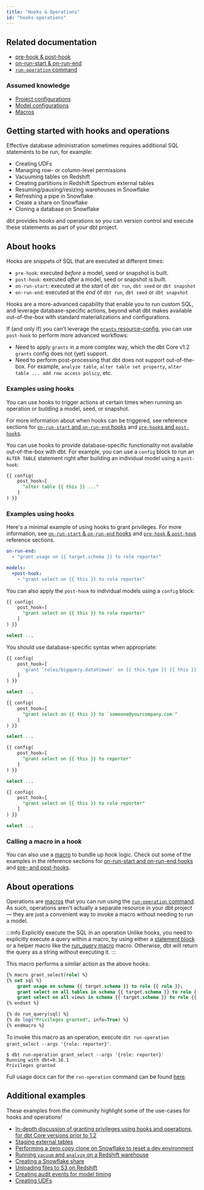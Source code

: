 ```yaml
---
title: "Hooks & Operations"
id: "hooks-operations"
---
```


## Related documentation
* [pre-hook & post-hook](pre-hook-post-hook)
* [on-run-start & on-run-end](on-run-start-on-run-end)
* [`run-operation` command](run-operation)

### Assumed knowledge
* [Project configurations](reference/dbt_project.yml.md)
* [Model configurations](model-configs)
* [Macros](jinja-macros#macros)

## Getting started with hooks and operations

Effective database administration sometimes requires additional SQL statements to be run, for example:
- Creating UDFs
- Managing row- or column-level permissions
- Vacuuming tables on Redshift
- Creating partitions in Redshift Spectrum external tables
- Resuming/pausing/resizing warehouses in Snowflake
- Refreshing a pipe in Snowflake
- Create a share on Snowflake
- Cloning a database on Snowflake

dbt provides hooks and operations so you can version control and execute these statements as part of your dbt project.

## About hooks

Hooks are snippets of SQL that are executed at different times:
  * `pre-hook`: executed _before_ a model, seed or snapshot is built.
  * `post-hook`: executed _after_ a model, seed or snapshot is built.
  * `on-run-start`: executed at the _start_ of `dbt run`, `dbt seed` or `dbt snapshot`
  * `on-run-end`: executed at the _end_ of `dbt run`, `dbt seed` or `dbt snapshot`

Hooks are a more-advanced capability that enable you to run custom SQL, and leverage database-specific actions, beyond what dbt makes available out-of-the-box with standard materializations and configurations.

<Snippet src="hooks-to-grants" />

<VersionBlock firstVersion="1.2">

If (and only if) you can't leverage the [`grants` resource-config](/reference/resource-configs/grants), you can use `post-hook` to perform more advanced workflows:

* Need to apply `grants` in a more complex way, which the dbt Core v1.2 `grants` config does not (yet) support.
* Need to perform post-processing that dbt does not support out-of-the-box. For example, `analyze table`, `alter table set property`, `alter table ... add row access policy`, etc.

### Examples using hooks

You can use hooks to trigger actions at certain times when running an operation or building a model, seed, or snapshot.

For more information about when hooks can be triggered, see reference sections for [`on-run-start` and `on-run-end` hooks](on-run-start-on-run-end) and [`pre-hook`s and `post-hook`s](pre-hook-post-hook).

You can use hooks to provide database-specific functionality not available out-of-the-box with dbt. For example, you can use a `config` block to run an `ALTER TABLE` statement right after building an individual model using a `post-hook`:

<File name='models/<model_name>.sql'>

```sql
{{ config(
    post_hook=[
      "alter table {{ this }} ..."
    ]
) }}
```

</File>


</VersionBlock>

<VersionBlock lastVersion="1.1">

### Examples using hooks

Here's a minimal example of using hooks to grant privileges. For more information, see [`on-run-start` & `on-run-end` hooks](on-run-start-on-run-end) and [`pre-hook` & `post-hook`](pre-hook-post-hook) reference sections.

<File name='dbt_project.yml'>

```yml
on-run-end:
  - "grant usage on {{ target.schema }} to role reporter"

models:
  +post-hook:
    - "grant select on {{ this }} to role reporter"

```

</File>

You can also apply the `post-hook` to individual models using a `config` block:

<File name='models/<model_name>.sql'>

```sql
{{ config(
    post_hook=[
      "grant select on {{ this }} to role reporter"
    ]
) }}

select ...

```

</File>

You should use database-specific syntax when appropriate:

<WHCode>

<div warehouse="BigQuery">

<File name='models/<model_name>.sql'>

```sql
{{ config(
    post_hook=[
      'grant `roles/bigquery.dataViewer` on {{ this.type }} {{ this }} to "user:someone@yourcompany.com"'
    ]
) }}

select ...

```

</File>

</div>

<div warehouse="Databricks">

<File name='models/<model_name>.sql'>

```sql
{{ config(
    post_hook=[
      "grant select on {{ this }} to `someone@yourcompany.com`"
    ]
) }}

select ...

```

</File>

</div>

<div warehouse="Redshift">

<File name='models/<model_name>.sql'>

```sql
{{ config(
    post_hook=[
      "grant select on {{ this }} to reporter"
    ]
) }}

select ...

```

</File>

</div>

<div warehouse="Snowflake">

<File name='models/<model_name>.sql'>

```sql
{{ config(
    post_hook=[
      "grant select on {{ this }} to role reporter"
    ]
) }}

select ...

```

</File>

</div>

</WHCode>

</VersionBlock>

### Calling a macro in a hook

You can also use a [macro](jinja-macros#macros) to bundle up hook logic. Check out some of the examples in the reference sections for [on-run-start and on-run-end hooks](on-run-start-on-run-end) and [pre- and post-hooks](pre-hook-post-hook).

## About operations

Operations are [macros](jinja-macros#macros) that you can run using the [`run-operation` command](run-operation). As such, operations aren't actually a separate resource in your dbt project — they are just a convenient way to invoke a macro without needing to run a model.

:::info Explicitly execute the SQL in an operation
Unlike hooks, you need to explicitly execute a query within a macro, by using either a [statement block](statement-blocks) or a helper macro like the [run_query macro](run_query) macro. Otherwise, dbt will return the query as a string without executing it.
:::

This macro performs a similar action as the above hooks:

<File name='macros/grant_select.sql'>

```sql
{% macro grant_select(role) %}
{% set sql %}
    grant usage on schema {{ target.schema }} to role {{ role }};
    grant select on all tables in schema {{ target.schema }} to role {{ role }};
    grant select on all views in schema {{ target.schema }} to role {{ role }};
{% endset %}

{% do run_query(sql) %}
{% do log("Privileges granted", info=True) %}
{% endmacro %}

```

</File>

To invoke this macro as an operation, execute `dbt run-operation grant_select --args '{role: reporter}'`.

```
$ dbt run-operation grant_select --args '{role: reporter}'
Running with dbt=0.16.1
Privileges granted

```

Full usage docs can for the `run-operation` command can be found [here](run-operation).


## Additional examples

These examples from the community highlight some of the use-cases for hooks and operations!

* [In-depth discussion of granting privileges using hooks and operations, for dbt Core versions prior to 1.2](https://discourse.getdbt.com/t/the-exact-grant-statements-we-use-in-a-dbt-project/430)
* [Staging external tables](https://github.com/dbt-labs/dbt-external-tables)
* [Performing a zero copy clone on Snowflake to reset a dev environment](https://discourse.getdbt.com/t/creating-a-dev-environment-quickly-on-snowflake/1151/2)
* [Running `vacuum` and `analyze` on a Redshift warehouse](https://github.com/dbt-labs/redshift/tree/0.2.3/#redshift_maintenance_operation-source)
* [Creating a Snowflake share](https://discourse.getdbt.com/t/how-drizly-is-improving-collaboration-with-external-partners-using-dbt-snowflake-shares/1110)
* [Unloading files to S3 on Redshift](https://github.com/dbt-labs/redshift/tree/0.2.3/#unload_table-source)
* [Creating audit events for model timing](https://github.com/dbt-labs/dbt-event-logging)
* [Creating UDFs](https://discourse.getdbt.com/t/using-dbt-to-manage-user-defined-functions/18)
